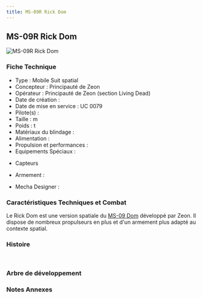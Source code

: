 ```yaml
---
title: MS-09R Rick Dom
---
```


MS-09R Rick Dom
---------------


![MS-09R Rick Dom](/images/stories/saga/thunderbolt/mechas/ms-09r-rick-dom.png)


### Fiche Technique


- Type : Mobile Suit spatial   
- Concepteur : Principauté de Zeon   
- Opérateur : Principauté de Zeon (section Living Dead)   
- Date de création :   
- Date de mise en service : UC 0079   
- Pilote(s) :   
- Taille : m   
- Poids : t   
- Matériaux du blindage :   
- Alimentation :   
- Propulsion et performances :   
- Equipements Spéciaux :


* Capteurs


- Armement :


- Mecha Designer :


### Caractéristiques Techniques et Combat


Le Rick Dom est une version spatiale du [MS-09 Dom](uc/mobile-suit-gundam/ms-09-dom.html) développé par Zeon. Il dispose de nombreux propulseurs en plus et d'un armement plus adapté au contexte spatial.


### Histoire


 


### Arbre de développement


### Notes Annexes

